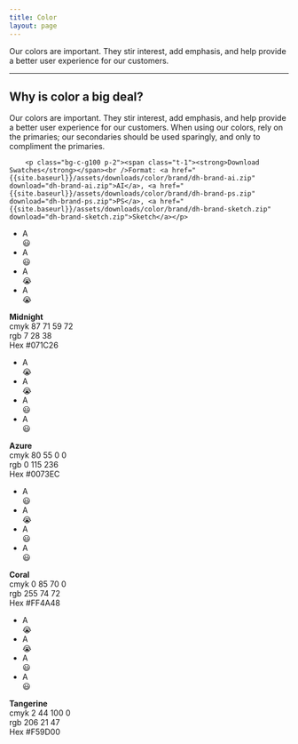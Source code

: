 ```yaml
---
title: Color
layout: page
---
```


<p class="t-4">Our colors are important. They stir interest, add emphasis, and help provide a better user experience for our customers.</p>

<hr />

<div class="u-clearfix m-bottom-4">
		<h2 class="m-bottom-4">Why is color a big deal?</h2>
		<p class="m-bottom-4">Our colors are important. They stir interest, add emphasis, and help provide a better user experience for our customers. When using our colors, rely on the primaries; our secondaries should be used sparingly, and only to compliment the primaries.</p>

		<p class="bg-c-g100 p-2"><span class="t-1"><strong>Download Swatches</strong></span><br />Format: <a href="{{site.baseurl}}/assets/downloads/color/brand/dh-brand-ai.zip" download="dh-brand-ai.zip">AI</a>, <a href="{{site.baseurl}}/assets/downloads/color/brand/dh-brand-ps.zip" download="dh-brand-ps.zip">PS</a>, <a href="{{site.baseurl}}/assets/downloads/color/brand/dh-brand-sketch.zip" download="dh-brand-sketch.zip">Sketch</a></p>
</div>

<div class="u-clearfix">
	<div class="g-1_4">
		<div class="p-top-4 bg-c-b700">
		<ul class="t-center p-2 u-clearfix">
			<li class="t-center t-c-w100 g-1_4"><span class="t-1">A</span><br />&#128515;</li>
			<li class="t-center t-c-w100 g-1_4"><span class="t-1">A</span><br />&#128515;</li>
			<li class="t-center g-1_4 t-c-b700"><span class="t-1">A</span><br />&#128557;</li>
			<li class="t-center g-1_4 t-c-b700"><span class="t-1">A</span><br />&#128557;</li>
		</ul>
		<p class="p-3 bg-c-g100 m-0"><strong class="p-bottom-4">Midnight</strong><br />
		cmyk 87 71 59 72<br />
		rgb 7 28 38<br />
		Hex #071C26</p>
		</div><!--Primary 1-->
	</div><!--grid-->
	<div class="g-1_4">
		<div class="p-top-4 bg-c-b300">
		<ul class="t-center p-2 u-clearfix">
			<li class="t-center t-c-w100 g-1_4"><span class="t-1">A</span><br />&#128557;</li>
			<li class="t-center t-c-w100 g-1_4"><span class="t-1">A</span><br />&#128557;</li>
			<li class="t-center g-1_4 t-c-b700"><span class="t-1">A</span><br />&#128515;</li>
			<li class="t-center g-1_4 t-c-b700"><span class="t-1">A</span><br />&#128515;</li>
		</ul>
		<p class="p-3 bg-c-g100 m-0"><strong class="p-bottom-4">Azure</strong><br />
		cmyk 80 55 0 0<br />
		rgb 0 115 236<br />
		Hex #0073EC</p>
		</div><!--Primary 2-->
	</div><!--grid-->
	<div class="g-1_4">
		<div class="p-top-4 bg-c-r300">
		<ul class="t-center p-2 u-clearfix">
			<li class="t-center t-c-w100 g-1_4"><span>A</span><br />&#128515;</li>
			<li class="t-center t-c-w100 g-1_4"><span>A</span><br />&#128557;</li>
			<li class="t-center g-1_4 t-c-b700"><span>A</span><br />&#128515;</li>
			<li class="t-center g-1_4 t-c-b700"><span>A</span><br />&#128515;</li>
		</ul>
		<p class="p-3 bg-c-g100 m-0"><strong class="p-bottom-4">Coral</strong><br />
		cmyk 0 85 70 0<br />
		rgb 255 74 72<br />
		Hex #FF4A48</p>
		</div><!--Secondary 1-->
	</div><!--grid-->
	<div class="g-1_4">
		<div class="p-top-4 bg-c-o300">
		<ul class="t-center p-2 u-clearfix">
			<li class="t-center t-c-w100 g-1_4"><span class="t-1">A</span><br />&#128557;</li>
			<li class="t-center t-c-w100 g-1_4"><span class="t-1">A</span><br />&#128557;</li>
			<li class="t-center g-1_4 t-c-b700"><span class="t-1">A</span><br />&#128515;</li>
			<li class="t-center g-1_4 t-c-b700"><span class="t-1">A</span><br />&#128515;</li>
		</ul>
		<p class="p-3 bg-c-g100 m-0"><strong class="p-bottom-4">Tangerine</strong><br />
		cmyk 2 44 100 0<br />
		rgb 206 21 47<br />
		Hex #F59D00</p>
		</div><!--Primary 2-->
	</div><!--grid-->
</div>
